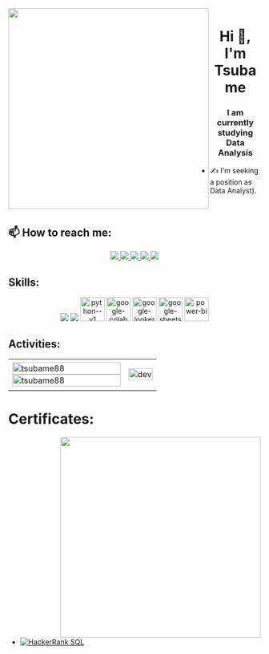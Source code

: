 <img align="left" width="400" src="https://github.githubassets.com/images/modules/profile/profile-first-repo.svg">
<h1 align="center">Hi 👋, I'm Tsubame</h1>
<p align="center">
  <h3 align="center">I am currently studying Data Analysis  </h3>
</p>


- ✍ I'm seeking a position as Data Analyst).

<br />

## 📫 How to reach me:



<p align="center">
  <a href="https://www.linkedin.com/in/yen-nguyen1412" target="_blank">
    <img src="https://img.icons8.com/fluent/48/000000/linkedin.png"/>
  </a>

  <a href="https://github.com/Tsubame88/Tsubame88" alt="Github">
    <img src="https://img.icons8.com/fluent/48/000000/github.png"/>
  </a> 
  <a href="" alt="Youtube channel" target="_blank" >
    <img src="https://img.icons8.com/fluent/48/000000/youtube-play.png"/>
  </a>
  <a href="" alt="Kaggle" target="_blank" >
    <img src="https://img.icons8.com/windows/48/000000/kaggle.png"/>
  </a>
  <a href="mailto:haiyen141288@gmail.com" alt="Email">
    <img src="https://img.icons8.com/fluent/48/000000/mailing.png"/>
  </a>
</p>

## Skills:
<p align="center">

 
  <img src="https://img.icons8.com/color/48/000000/mysql-logo.png"/>
  
  <img src="https://img.icons8.com/color/48/000000/visual-studio-code-2019.png"/>

  <img width="48" height="48" src="https://img.icons8.com/color/48/python--v1.png" alt="python--v1"/>

  <img width="48" height="48" src="https://img.icons8.com/color/48/google-colab.png" alt="google-colab"/>

  <img width="48" height="48" src="https://img.icons8.com/color/48/google-looker.png" alt="google-looker"/>

  <img width="48" height="48" src="https://img.icons8.com/fluency/48/google-sheets--v1.png" alt="google-sheets--v1"/>

  <img width="48" height="48" src="https://img.icons8.com/color/48/power-bi.png" alt="power-bi"/>

  

</p>

## Activities:

<table style="width:100%;">
  <tr>
    <td>
      <img src="https://github-readme-stats.vercel.app/api/top-langs/?username=tsubame88&bg_color=FFFFFF00&text_color=179fa3&layout=compact&hide=CSS&langs_count=10&custom_title=Most%20used%20languages" alt="tsubame88" width="100%"/>
      <img src="https://github-readme-stats.vercel.app/api?username=tsubame88&bg_color=FFFFFF00&text_color=179fa3&show_icons=true&count_private=true&include_all_commits=true&custom_title=Tsubame%20'Github%20stats" alt="tsubame88" width="100%"/>
    </td>
    <td>
      <p align="center"> 
        <img src="https://cdn.dribbble.com/users/1059583/screenshots/4171367/coding-freak.gif" alt="dev" width="100%"/>
      </p>
    </td>
  </tr>
</table>

# Certificates:

<img align="right" width="400" src="https://github.githubassets.com/images/modules/profile/profile-joined-github.svg">


- [![HackerRank](https://img.shields.io/badge/-HackerRank-green) SQL](https://www.hackerrank.com/certificates/9893b4b6182e)
  

